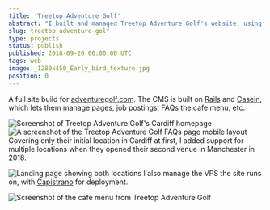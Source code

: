 ```yaml
---
title: 'Treetop Adventure Golf'
abstract: "I built and managed Treetop Adventure Golf's website, using a custom Ruby-on-Rails CMS and a bespoke front-end."
slug: treetop-adventure-golf
type: projects
status: publish
published: 2018-09-20 00:00:00 UTC
tags: web
image: _1280x450_Early_bird_texture.jpg
position: 0
---
```


A full site build for [adventuregolf.com][1]. The CMS
is built on [Rails][2] and [Casein][3], which lets them manage pages, job postings, FAQs the
cafe menu, etc.

 ![Screenshot of Treetop Adventure Golf\'s Cardiff homepage](/images/1.jpg) ![A screenshot of the Treetop Adventure Golf FAQs page mobile layout](/images/4.jpg) Covering only their initial location in Cardiff at first, I added
support for multiple locations when they opened their second venue in
Manchester in 2018.

 ![Landing page showing both locations](/images/2.jpg) I also manage the VPS the site runs on, with [Capistrano][4] for deployment.

 ![Screenshot of the cafe menu from Treetop Adventure Golf](/images/3.jpg)

[1]: https://adventuregolf.com/
[2]: https://rubyonrails.org/
[3]: https://github.com/russellquinn/casein
[4]: https://capistranorb.com/
